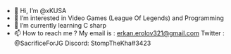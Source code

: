 - 👋 Hi, I’m @xKUSA
- 👀 I’m interested in Video Games (League Of Legends) and Programming
- 🌱 I’m currently learning C sharp
- 📫 How to reach me ? My email is : erkan.erolov321@gmail.com   Twitter : @SacrificeForJG  Discord: StompTheKha#3423



